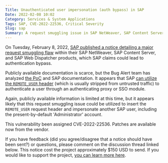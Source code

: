 ```yaml
---
Title: Unauthenticated user impersonation (auth bypass) in SAP
Date: 2022-02-08 10:02
Category: Services & System Applications
Tags: SAP, CVE-2022-22536, Critical Severity
Slug: sap
Summary: A request smuggling issue in SAP NetWeaver, SAP Content Server, and SAP Web Dispatcher allows unauthenticated user impersonation. These systems are commonly Internet-facing. The flaw has been assigned a bug alert severity of 'critical', and the vendor has supplied patches.
---
```


On Tuesday, February 8, 2022, [SAP published a notice detailing a major request smuggling flaw](https://blogs.sap.com/2022/02/08/sap-partners-with-onapsis-to-identify-and-patch-cybersecurity-vulnerabilities/) within their SAP NetWeaver, SAP Content Server, and SAP Web Dispatcher products, which SAP claims could lead to authentication bypass.

Publicly available documentation is scarce, but the Bug Alert team has analyzed [the PoC](https://github.com/Onapsis/onapsis_icmad_scanner/blob/master/src/ICMAD_scanner.py) and SAP documentation. It appears that SAP [can utilize the `REMOTE_USER` header](https://help.sap.com/viewer/e815bb97839a4d83be6c4fca48ee5777/7.5.21/en-US/4a47abb3e1f41cd4e10000000a421937.html) (which is usually stripped from untrusted traffic) to authenticate a user through an authenticating proxy or SSO module.

Again, publicly available information is limited at this time, but it appears likely that this request smuggling issue could be utilized to insert the `REMOTE_USER` request header and impersonate another SAP user, including the present-by-default 'Administrator' account.

This vulnerability been assigned CVE-2022-22536. Patches are available now from the vendor.

If you have feedback (did you agree/disagree that a notice should have been sent?) or questions, please comment on the discussion thread linked below. This notice cost the project approximately $150 USD to send. If you would like to support the project, [you can learn more here](https://bugalert.org/content/pages/financial-support.html).
